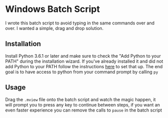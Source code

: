 # Windows Batch Script
I wrote this batch script to avoid typing in the same commands over and over. I wanted a simple, drag and drop solution.

## Installation
 
Install Python 3.6.1 or later and make sure to check the "Add Python to your PATH" during the installation wizard. If you've already installed it and did not add Python to your PATH follow the instructions [here](https://superuser.com/questions/143119/how-to-add-python-to-the-windows-path) to set that up. The end goal is to have access to python from your command prompt by calling `py`

## Usage

Drag the `.mview` file onto the batch script and watch the magic happen, it will prompt you to press any key to continue between steps, if you want an even faster experience you can remove the calls to `pause` in the batch script
